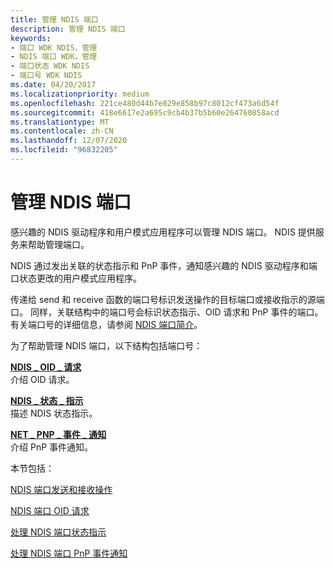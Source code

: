 ```yaml
---
title: 管理 NDIS 端口
description: 管理 NDIS 端口
keywords:
- 端口 WDK NDIS，管理
- NDIS 端口 WDK，管理
- 端口状态 WDK NDIS
- 端口号 WDK NDIS
ms.date: 04/20/2017
ms.localizationpriority: medium
ms.openlocfilehash: 221ce480d44b7e829e858b97c8012cf473a6d54f
ms.sourcegitcommit: 418e6617e2a695c9cb4b37b5b60e264760858acd
ms.translationtype: MT
ms.contentlocale: zh-CN
ms.lasthandoff: 12/07/2020
ms.locfileid: "96832205"
---
```

# <a name="managing-an-ndis-port"></a>管理 NDIS 端口





感兴趣的 NDIS 驱动程序和用户模式应用程序可以管理 NDIS 端口。 NDIS 提供服务来帮助管理端口。

NDIS 通过发出关联的状态指示和 PnP 事件，通知感兴趣的 NDIS 驱动程序和端口状态更改的用户模式应用程序。

传递给 send 和 receive 函数的端口号标识发送操作的目标端口或接收指示的源端口。 同样，关联结构中的端口号会标识状态指示、OID 请求和 PnP 事件的端口。 有关端口号的详细信息，请参阅 [NDIS 端口简介](overview-of-ndis-ports.md)。

为了帮助管理 NDIS 端口，以下结构包括端口号：

<a href="" id="ndis-oid-request"></a>[**NDIS \_ OID \_ 请求**](/windows-hardware/drivers/ddi/ndis/ns-ndis-_ndis_oid_request)  
介绍 OID 请求。

<a href="" id="ndis-status-indication"></a>[**NDIS \_ 状态 \_ 指示**](/windows-hardware/drivers/ddi/ndis/ns-ndis-_ndis_status_indication)  
描述 NDIS 状态指示。

<a href="" id="net-pnp-event-notification"></a>[**NET \_ PNP \_ 事件 \_ 通知**](/windows-hardware/drivers/ddi/ndis/ns-ndis-_net_pnp_event_notification)  
介绍 PnP 事件通知。

本节包括：

[NDIS 端口发送和接收操作](ndis-port-send-and-receive-operations.md)

[NDIS 端口 OID 请求](ndis-port-oid-requests.md)

[处理 NDIS 端口状态指示](handling-ndis-ports-status-indications.md)

[处理 NDIS 端口 PnP 事件通知](handling-ndis-ports-pnp-event-notifications.md)

 

